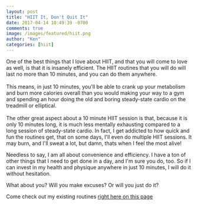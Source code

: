 ```yaml
---
layout: post
title: "HIIT It, Don't Quit It"
date: 2017-04-14 10:49:39 -0700
comments: true
image: /images/featured/hiit.png
author: "Ken"
categories: [hiit]
---
```


One of the best things that I love about HIIT, and that you will come to love as well, is that it is insanely efficient. The HIIT routines that you will do will last no more than 10 minutes, and you can do them anywhere.<br/>
<br/>
This means, in just 10 minutes, you'll be able to crank up your metabolism and burn more calories overall than you would making your way to a gym and spending an hour doing the old and boring steady-state cardio on the treadmill or elliptical.<br/>
<br/>
The other great aspect about a 10 minute HIIT session is that, because it is only 10 minutes long, it is much less mentally exhausting compared to a long session of steady-state cardio. In fact, I get addicted to how quick and fun the routines get, that on some days, I'll even do multiple HIIT sessions. It may burn, and I'll sweat a lot, but damn, thats when I feel the most alive!

Needless to say, I am all about convenience and efficiency. I have a ton of other things that I need to get done in a day, and I'm sure you do, too. So if I can invest in my health and physique anywhere in just 10 minutes, I will do it without hesitation.

What about you? Will you make excuses? Or will you just do it?

Come check out my existing routines [right here on this page](/hiit "HIIT Routines")
